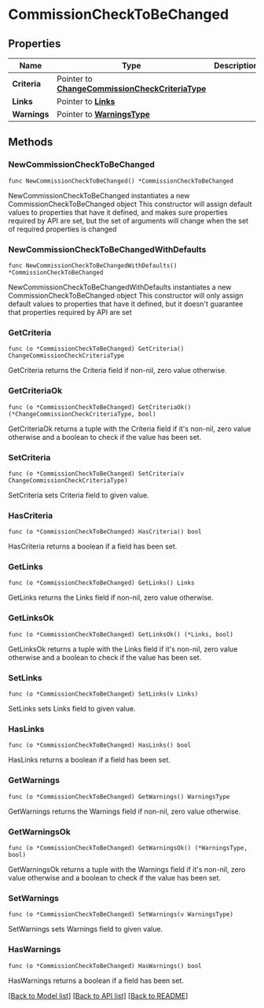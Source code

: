 # CommissionCheckToBeChanged

## Properties

Name | Type | Description | Notes
------------ | ------------- | ------------- | -------------
**Criteria** | Pointer to [**ChangeCommissionCheckCriteriaType**](ChangeCommissionCheckCriteriaType.md) |  | [optional] 
**Links** | Pointer to [**Links**](Links.md) |  | [optional] 
**Warnings** | Pointer to [**WarningsType**](WarningsType.md) |  | [optional] 

## Methods

### NewCommissionCheckToBeChanged

`func NewCommissionCheckToBeChanged() *CommissionCheckToBeChanged`

NewCommissionCheckToBeChanged instantiates a new CommissionCheckToBeChanged object
This constructor will assign default values to properties that have it defined,
and makes sure properties required by API are set, but the set of arguments
will change when the set of required properties is changed

### NewCommissionCheckToBeChangedWithDefaults

`func NewCommissionCheckToBeChangedWithDefaults() *CommissionCheckToBeChanged`

NewCommissionCheckToBeChangedWithDefaults instantiates a new CommissionCheckToBeChanged object
This constructor will only assign default values to properties that have it defined,
but it doesn't guarantee that properties required by API are set

### GetCriteria

`func (o *CommissionCheckToBeChanged) GetCriteria() ChangeCommissionCheckCriteriaType`

GetCriteria returns the Criteria field if non-nil, zero value otherwise.

### GetCriteriaOk

`func (o *CommissionCheckToBeChanged) GetCriteriaOk() (*ChangeCommissionCheckCriteriaType, bool)`

GetCriteriaOk returns a tuple with the Criteria field if it's non-nil, zero value otherwise
and a boolean to check if the value has been set.

### SetCriteria

`func (o *CommissionCheckToBeChanged) SetCriteria(v ChangeCommissionCheckCriteriaType)`

SetCriteria sets Criteria field to given value.

### HasCriteria

`func (o *CommissionCheckToBeChanged) HasCriteria() bool`

HasCriteria returns a boolean if a field has been set.

### GetLinks

`func (o *CommissionCheckToBeChanged) GetLinks() Links`

GetLinks returns the Links field if non-nil, zero value otherwise.

### GetLinksOk

`func (o *CommissionCheckToBeChanged) GetLinksOk() (*Links, bool)`

GetLinksOk returns a tuple with the Links field if it's non-nil, zero value otherwise
and a boolean to check if the value has been set.

### SetLinks

`func (o *CommissionCheckToBeChanged) SetLinks(v Links)`

SetLinks sets Links field to given value.

### HasLinks

`func (o *CommissionCheckToBeChanged) HasLinks() bool`

HasLinks returns a boolean if a field has been set.

### GetWarnings

`func (o *CommissionCheckToBeChanged) GetWarnings() WarningsType`

GetWarnings returns the Warnings field if non-nil, zero value otherwise.

### GetWarningsOk

`func (o *CommissionCheckToBeChanged) GetWarningsOk() (*WarningsType, bool)`

GetWarningsOk returns a tuple with the Warnings field if it's non-nil, zero value otherwise
and a boolean to check if the value has been set.

### SetWarnings

`func (o *CommissionCheckToBeChanged) SetWarnings(v WarningsType)`

SetWarnings sets Warnings field to given value.

### HasWarnings

`func (o *CommissionCheckToBeChanged) HasWarnings() bool`

HasWarnings returns a boolean if a field has been set.


[[Back to Model list]](../README.md#documentation-for-models) [[Back to API list]](../README.md#documentation-for-api-endpoints) [[Back to README]](../README.md)


